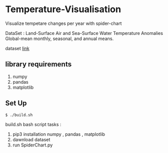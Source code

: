 # Temperature-Visualisation
Visualize tempetare changes per year with spider-chart


DataSet : Land-Surface Air and Sea-Surface Water Temperature Anomalies Global-mean monthly, seasonal, and annual means.

dataset [link]( https://data.giss.nasa.gov/gistemp/ )

## library requirements
1. numpy
2. pandas
3. matplotlib


## Set Up
```
$ ./build.sh
```
build.sh bash script tasks :
1. pip3 installation numpy , pandas , matplotlib
2. dawnload dataset
3. run SpiderChart.py

